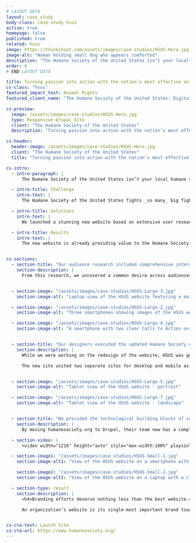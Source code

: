```yaml
---
# LAYOUT DATA
layout: case_study
body-class: case-study hsus
active: true
homepage: false
published: true
related: hsus
image: https://thinkshout.com/assets/images/case-studies/HSUS-Hero.jpg
image-alt: "Woman holding small dog who appears comforted"
description: "The Humane Society of the United States isn’t your local humane society or pet adoption center. Their mission is to end all forms of animal cruelty. From puppy mills to animal testing, and from trophy hunting to horse slaughter, they take on powerful forces like multibillion dollar industries and systemic governmental policies to bring about a more humane society for us all."
order: 6
# END LAYOUT DATA

title: Turning passion into action with the nation’s most effective animal protection organization.
cs-class: "hsus"
featured_impact_text: Animal Rights
featured_client_name: "The Humane Society of the United States: Digital Advocacy & User Journeys"

cs-preview:
  image: /assets/images/case-studies/HSUS-Hero.jpg
  type: Responsive Drupal Site
  client: "The Humane Society of the United States"
  description: "Turning passion into action with the nation’s most effective animal protection organization."

cs-header:
  header-image: /assets/images/case-studies/HSUS-Hero.jpg
  client: "The Humane Society of the United States"
  title: "Turning passion into action with the nation’s most effective animal protection organization."

cs-intro:
  - intro-paragraph: |
      The Humane Society of the United States isn’t your local humane society or pet adoption center. Their mission is to end all forms of animal cruelty. From puppy mills to animal testing, and from trophy hunting to horse slaughter, they take on powerful forces like multibillion dollar industries and systemic governmental policies to bring about a more humane society for us all.

  - intro-title: Challenge
    intro-text: |
      The Humane Society of the United States fights _so many_ big fights spanning across issue areas throughout all 50 states, with the majority of this work being very complex. Because of this, users were struggling to connect with their mission and their website was suffering from content overload.

  - intro-title: Solutions
    intro-text: |
      We launched a stunning new website based on extensive user research. The new site brought their new brand direction to life, streamlined and focused the content, and was complete with features and functionality tailored to meet The Humane Society’s goals.

  - intro-title: Results
    intro-text: |
      The new website is already providing value to the Humane Society’s rebranding efforts. As the organization’s single-most important brand touchpoint, it is clear that visitors are better understanding the mission, engaging with their work at a new level, and looking more into how to get involved.


cs-sections:
  - section-title: "Our audience research included comprehensive interviews and surveys of thousands of stakeholders — internal and external, current and lapsed."
    section-description: |
      From this research, we uncovered a common desire across audiences to be invited into the larger story of the Humane Society of the United States (HSUS). People wanted a richer understanding of their daily work and its impact, but they weren’t finding the stories they wanted; they were buried amid outdated or unrelated content. To address this, we capitalized on the organization’s decision to emphasize their “big fights.” We outlined a strategy that brought every site visit within a single click of action, so that no matter whether a visitor came from search, email, or banner ad, they would have an immediate way to understand the work of HSUS, and join the fight to end animal cruelty.


  - section-image: "/assets/images/case-studies/HSUS-Large-3.jpg"
    section-image-alt: "Laptop view of the HSUS website featuring a malnurished horse in a pen"

  - section-image: "/assets/images/case-studies/HSUS-Large-2.jpg"
    section-image-alt: "Three smartphones showing images of the HSUS website"

  - section-image: "/assets/images/case-studies/HSUS-Large-4.jpg"
    section-image-alt: "A smartphone with two clear Calls to Action on the HSUS website"


  - section-title: "Our designers executed the updated Humane Society of the United States brand — and did it mobile-first."
    section-description: |
      While we were working on the redesign of the website, HSUS was going through a comprehensive rebranding that required a bold new design. We introduced powerful visual storytelling tools-- from videos and photos to strategic uses of typography and color.

      The new site united two separate sites for desktop and mobile as one fully-responsive site. The old mobile site was outdated in mobile-first technology, and caused problems with site maintenance and performance reporting. Content on the new humanesociety.org was designed for mobile interaction from the ground up. We focused on defining clear goals for every interface, and designing user experiences that encouraged and fostered deeper user engagement into and across the site.


  - section-image: "/assets/images/case-studies/HSUS-Large-5.jpg"
    section-image-alt: "Tablet view of the HSUS website - portrait"

  - section-image: "/assets/images/case-studies/HSUS-Large-7.jpg"
    section-image-alt: "Tablet view of the HSUS website - landscape"


  - section-title: "We provided the technological building blocks of success, from better back-end controls to innovative front-end features."
    section-description: |
      By moving humanesociety.org to Drupal, their team now has a completely custom website for the first time in recent memory, with features and controls that allow them to make visiting the new website a totally on-brand, unique, and compelling experience. For example, in order to showcase their Big Fights in a meaningful way, we implemented cinemagraphs on those key pages — animated images that bring the animal to life right in front of your eyes. We also built exciting new pop-up functionality that slides in to the user’s view and repeats further down the page, all completely customizable on a page-by-page basis.

  - section-video: |
      <video width="1216" height="auto" style="max-width:100%" playsinline autoplay loop muted markdown="0"><source src="/assets/images/case-studies/HSUS-puppy-mills.mp4" type="video/mp4" markdown="0"></video>

  - section-image1: "/assets/images/case-studies/HSUS-Small-1.jpg"
    section-image-alt1: "View of the HSUS website on a smartphone with a clear call to action"

    section-image2: "/assets/images/case-studies/HSUS-Small-2.jpg"
    section-image-alt2: "View of the HSUS website on a laptop with a clear call to action"

  - section-type: result
    section-description: |
      <h4>Branding efforts deserve nothing less than the best website.</h4>

      An organization’s website is its single-most important brand touchpoint. When a brand is refreshed or redesigned, a website can make or break the realization of that new brand, and ThinkShout is committed to aligning every single website strategy to our clients’ brand strategy. For HSUS, we figured out how to take a beautiful brand concept and design a cohesive digital execution. In strategy and technical functionality, we identified and built the structures needed for that brand to thrive. In these critical first months, the brand has been received with great excitement. We know that will only continue to increase as it is adopted by more established and new audiences.


cs-cta-text: Launch Site
cs-cta-url: https://www.humanesociety.org/
---
```

